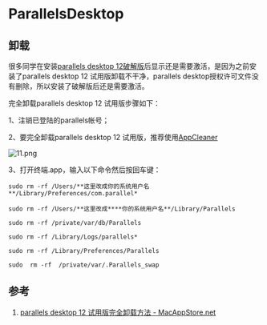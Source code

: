 # ParallelsDesktop



## 卸载


很多同学在安装[parallels desktop 12破解版](http://www.macappstore.net/parallels-desktop-12-po-jie/)后显示还是需要激活，是因为之前安装了parallels desktop 12 试用版卸载不干净，parallels desktop授权许可文件没有删除，所以安装了破解版后还是需要激活。

完全卸载parallels desktop 12 试用版步骤如下：

1、注销已登陆的parallels帐号；

2、要完全卸载parallels desktop 12 试用版，推荐使用[AppCleaner](http://macappstore.net/appcleaner/)

![11.png](https://www.macappstore.net/d/file/tips/2015/12-25/a2acfb5f7241139cb8aa8604d90cca0b.png)

3、打开终端.app，输入以下命令然后按回车键：

```
sudo rm -rf /Users/**这里改成你的系统用户名**/Library/Preferences/com.parallel*

sudo rm -rf /Users/**这里改成****你的系统用户名**/Library/Parallels

sudo rm -rf /private/var/db/Parallels

sudo rm -rf /Library/Logs/parallels*

sudo rm -rf /Library/Preferences/Parallels

sudo  rm -rf  /private/var/.Parallels_swap
```


## 参考

1. [parallels desktop 12 试用版完全卸载方法 - MacAppStore.net](https://www.macappstore.net/tips/parallels-desktop-uninstall/)



